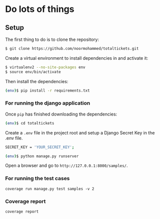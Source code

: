 # Do lots of things

## Setup

The first thing to do is to clone the repository:

```sh
$ git clone https://github.com/noormohammed/totaltickets.git
```

Create a virtual environment to install dependencies in and activate it:

```sh
$ virtualenv2 --no-site-packages env
$ source env/bin/activate
```

Then install the dependencies:

```sh
(env)$ pip install -r requirements.txt
```

### For running the django application

Once `pip` has finished downloading the dependencies:
```sh
(env)$ cd totaltickets
```

Create a `.env` file in the project root and setup a Django Secret Key in the .env file.
```sh
SECRET_KEY = 'YOUR_SECRET_KEY';
```

```sh
(env)$ python manage.py runserver
```
Open a browser and go to `http://127.0.0.1:8000/samples/`.


### For running the test cases
`coverage run manage.py test samples -v 2`


### Coverage report
`coverage report`
